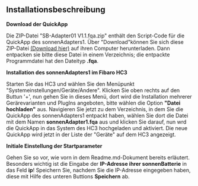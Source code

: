 ## Installationsbeschreibung

**Download der QuickApp**

Die ZIP-Datei "SB-Adapter01 V1.1.fqa.zip" enthält den Script-Code für die QuickApp des sonnenAdapters1. Über "Download"können Sie sich diese ZIP-Datei [(Download hier)](/QuickAppCode/SB-Adapter01_V1.1.fqa.zip) auf ihren Computer herunterladen. Dann entpacken sie bitte diese Datei in einem Verzeichnis; die entpackte Programmdatei hat den Dateityp **.fqa**.

**Installation des sonnenAdapters1 im Fibaro HC3**

Starten Sie das HC3 und wählen Sie den Menüpunkt "Systemeinstellungen/Geräte/Andere". Klicken Sie oben rechts auf den Buttun '+', nun gehen Sie in dieses Menü, dort wird die Installation mehrerer Gerärevarianten und PlugIns angeboten, bitte wählen die Option **"Datei hochladen"** aus. Navigieren Sie jetzt zu dem Verzeichnis, in dem Sie die QuickApp des sonnenAdapters1 entpackt haben, wählen Sie dort die Datei mit dem Namen **sonnenAdapter1.fqa** aus und klicken Sie darauf, nun wrd die QuickApp in das System des HC3 hochgeladen und aktiviert. Die neue QuickApp wird jetzt in der Liste der "Geräte" auf dem HC3 angezeigt.

**Initiale Einstellung der Startparameter**

Gehen Sie so vor, wie vorn in dem Readme.md-Dokument bereits erläutert. Besonders wichtig ist die Eingabe der **IP-Adresse ihrer sonnenBatterie** in das Feld **ip**! Speichern Sie, nachdem Sie die IP-Adresse eingegeben haben, diese mit Hilfe des unteren Buttions **Speichern** ab.
